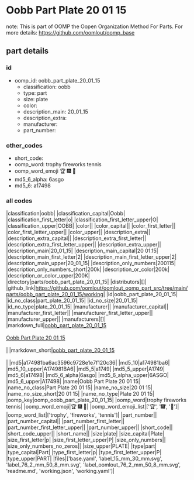 # Oobb Part Plate 20 01 15  

note: This is part of OOMP the Oopen Organization Method For Parts. For more details: https://github.com/oomlout/oomp_base

##  part details





### id
* oomp_id: oobb_part_plate_20_01_15
  * classification: oobb
  * type: part
  * size: plate
  * color: 
  * description_main: 20_01_15
  * description_extra: 
  * manufacturer: 
  * part_number: 

### other_codes
* short_code: 
* oomp_word: trophy fireworks tennis
* oomp_word_emoji :trophy: :fireworks: :tennis:
* md5_6_alpha: 6asgo
* md5_6: a17498

### all codes 
|classification|oobb|
|classification_capital|Oobb|
|classification_first_letter|o|
|classification_first_letter_upper|O|
|classification_upper|OOBB|
|color||
|color_capital||
|color_first_letter||
|color_first_letter_upper||
|color_upper||
|description_extra||
|description_extra_capital||
|description_extra_first_letter||
|description_extra_first_letter_upper||
|description_extra_upper||
|description_main|20_01_15|
|description_main_capital|20 01.15|
|description_main_first_letter|2|
|description_main_first_letter_upper|2|
|description_main_upper|20_01_15|
|description_only_numbers|200115|
|description_only_numbers_short|200k|
|description_or_color|200k|
|description_or_color_upper|200K|
|directory|parts/oobb_part_plate_20_01_15|
|distributors|[]|
|github_link|https://github.com/oomlout/oomlout_oomp_part_src/tree/main/parts/oobb_part_plate_20_01_15/working|
|id|oobb_part_plate_20_01_15|
|id_no_class|part_plate_20_01_15|
|id_no_size|20_01_15|
|id_no_type|plate_20_01_15|
|manufacturer||
|manufacturer_capital||
|manufacturer_first_letter||
|manufacturer_first_letter_upper||
|manufacturer_upper||
|manufacturers|[]|
|markdown_full|[oobb_part_plate_20_01_15](https://github.com/oomlout/oomlout_oomp_part_src/tree/main/parts/oobb_part_plate_20_01_15/working)<br>[](https://github.com/oomlout/oomlout_oomp_part_src/tree/main/parts/oobb_part_plate_20_01_15/working)<br>[Oobb Part Plate 20 01 15](https://github.com/oomlout/oomlout_oomp_part_src/tree/main/parts/oobb_part_plate_20_01_15/working)<br><br>|
|markdown_short|[oobb_part_plate_20_01_15](https://github.com/oomlout/oomlout_oomp_part_src/tree/main/parts/oobb_part_plate_20_01_15/working)<br><br>|
|md5|a174981ba6ac3596c9728e1e7f120c36|
|md5_10|a174981ba6|
|md5_10_upper|A174981BA6|
|md5_5|a1749|
|md5_5_upper|A1749|
|md5_6|a17498|
|md5_6_alpha|6asgo|
|md5_6_alpha_upper|6ASGO|
|md5_6_upper|A17498|
|name|Oobb Part Plate 20 01 15|
|name_no_class|Part Plate 20 01 15|
|name_no_size|20 01 15|
|name_no_size_short|20 01 15|
|name_no_type|Plate 20 01 15|
|oomp_key|oomp_oobb_part_plate_20_01_15|
|oomp_word|trophy fireworks tennis|
|oomp_word_emoji|:trophy: :fireworks: :tennis:|
|oomp_word_emoji_list|[':trophy:', ':fireworks:', ':tennis:']|
|oomp_word_list|['trophy', 'fireworks', 'tennis']|
|part_number||
|part_number_capital||
|part_number_first_letter||
|part_number_first_letter_upper||
|part_number_upper||
|short_code||
|short_code_upper||
|short_name||
|size|plate|
|size_capital|Plate|
|size_first_letter|p|
|size_first_letter_upper|P|
|size_only_numbers||
|size_only_numbers_no_zeros||
|size_upper|PLATE|
|type|part|
|type_capital|Part|
|type_first_letter|p|
|type_first_letter_upper|P|
|type_upper|PART|
|files|['base.yaml', 'label_15_mm_30_mm.svg', 'label_76_2_mm_50_8_mm.svg', 'label_oomlout_76_2_mm_50_8_mm.svg', 'readme.md', 'working.json', 'working.yaml']|
